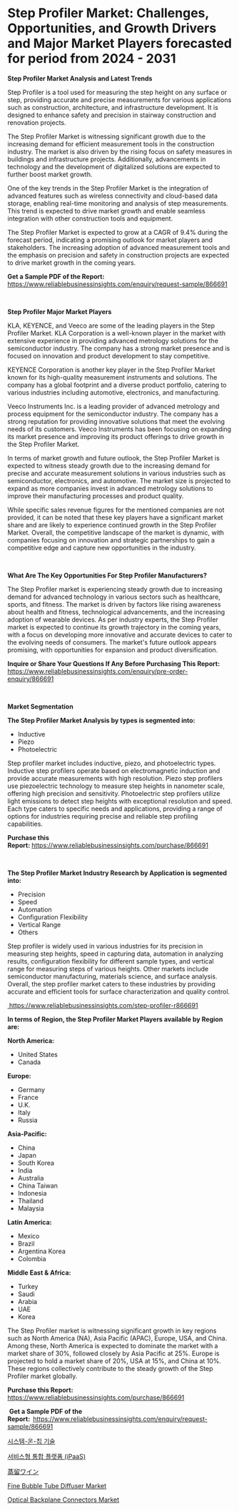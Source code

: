 <p><h1>Step Profiler Market: Challenges, Opportunities, and Growth Drivers and Major Market Players forecasted for period from 2024 - 2031</h1></p><p><strong>Step Profiler Market Analysis and Latest Trends</strong></p>
<p><p>Step Profiler is a tool used for measuring the step height on any surface or step, providing accurate and precise measurements for various applications such as construction, architecture, and infrastructure development. It is designed to enhance safety and precision in stairway construction and renovation projects.</p><p>The Step Profiler Market is witnessing significant growth due to the increasing demand for efficient measurement tools in the construction industry. The market is also driven by the rising focus on safety measures in buildings and infrastructure projects. Additionally, advancements in technology and the development of digitalized solutions are expected to further boost market growth.</p><p>One of the key trends in the Step Profiler Market is the integration of advanced features such as wireless connectivity and cloud-based data storage, enabling real-time monitoring and analysis of step measurements. This trend is expected to drive market growth and enable seamless integration with other construction tools and equipment.</p><p>The Step Profiler Market is expected to grow at a CAGR of 9.4% during the forecast period, indicating a promising outlook for market players and stakeholders. The increasing adoption of advanced measurement tools and the emphasis on precision and safety in construction projects are expected to drive market growth in the coming years.</p></p>
<p><strong>Get a Sample PDF of the Report:&nbsp;</strong> <a href="https://www.reliablebusinessinsights.com/enquiry/request-sample/866691">https://www.reliablebusinessinsights.com/enquiry/request-sample/866691</a></p>
<p>&nbsp;</p>
<p><strong>Step Profiler Major Market Players</strong></p>
<p><p>KLA, KEYENCE, and Veeco are some of the leading players in the Step Profiler Market. KLA Corporation is a well-known player in the market with extensive experience in providing advanced metrology solutions for the semiconductor industry. The company has a strong market presence and is focused on innovation and product development to stay competitive.</p><p>KEYENCE Corporation is another key player in the Step Profiler Market known for its high-quality measurement instruments and solutions. The company has a global footprint and a diverse product portfolio, catering to various industries including automotive, electronics, and manufacturing.</p><p>Veeco Instruments Inc. is a leading provider of advanced metrology and process equipment for the semiconductor industry. The company has a strong reputation for providing innovative solutions that meet the evolving needs of its customers. Veeco Instruments has been focusing on expanding its market presence and improving its product offerings to drive growth in the Step Profiler Market.</p><p>In terms of market growth and future outlook, the Step Profiler Market is expected to witness steady growth due to the increasing demand for precise and accurate measurement solutions in various industries such as semiconductor, electronics, and automotive. The market size is projected to expand as more companies invest in advanced metrology solutions to improve their manufacturing processes and product quality.</p><p>While specific sales revenue figures for the mentioned companies are not provided, it can be noted that these key players have a significant market share and are likely to experience continued growth in the Step Profiler Market. Overall, the competitive landscape of the market is dynamic, with companies focusing on innovation and strategic partnerships to gain a competitive edge and capture new opportunities in the industry.</p></p>
<p>&nbsp;</p>
<p><strong>What Are The Key Opportunities For Step Profiler Manufacturers?</strong></p>
<p><p>The Step Profiler market is experiencing steady growth due to increasing demand for advanced technology in various sectors such as healthcare, sports, and fitness. The market is driven by factors like rising awareness about health and fitness, technological advancements, and the increasing adoption of wearable devices. As per industry experts, the Step Profiler market is expected to continue its growth trajectory in the coming years, with a focus on developing more innovative and accurate devices to cater to the evolving needs of consumers. The market's future outlook appears promising, with opportunities for expansion and product diversification.</p></p>
<p><strong>Inquire or Share Your Questions If Any Before Purchasing This Report:</strong> <a href="https://www.reliablebusinessinsights.com/enquiry/pre-order-enquiry/866691">https://www.reliablebusinessinsights.com/enquiry/pre-order-enquiry/866691</a></p>
<p>&nbsp;</p>
<p><strong>Market Segmentation</strong></p>
<p><strong>The Step Profiler Market Analysis by types is segmented into:</strong></p>
<p><ul><li>Inductive</li><li>Piezo</li><li>Photoelectric</li></ul></p>
<p><p>Step profiler market includes inductive, piezo, and photoelectric types. Inductive step profilers operate based on electromagnetic induction and provide accurate measurements with high resolution. Piezo step profilers use piezoelectric technology to measure step heights in nanometer scale, offering high precision and sensitivity. Photoelectric step profilers utilize light emissions to detect step heights with exceptional resolution and speed. Each type caters to specific needs and applications, providing a range of options for industries requiring precise and reliable step profiling capabilities.</p></p>
<p><strong>Purchase this Report:&nbsp;</strong><a href="https://www.reliablebusinessinsights.com/purchase/866691">https://www.reliablebusinessinsights.com/purchase/866691</a></p>
<p>&nbsp;</p>
<p><strong>The Step Profiler Market Industry Research by Application is segmented into:</strong></p>
<p><ul><li>Precision</li><li>Speed</li><li>Automation</li><li>Configuration Flexibility</li><li>Vertical Range</li><li>Others</li></ul></p>
<p><p>Step profiler is widely used in various industries for its precision in measuring step heights, speed in capturing data, automation in analyzing results, configuration flexibility for different sample types, and vertical range for measuring steps of various heights. Other markets include semiconductor manufacturing, materials science, and surface analysis. Overall, the step profiler market caters to these industries by providing accurate and efficient tools for surface characterization and quality control.</p></p>
<p><a href="https://www.reliablebusinessinsights.com/step-profiler-r866691">&nbsp;https://www.reliablebusinessinsights.com/step-profiler-r866691</a></p>
<p><strong>In terms of Region, the Step Profiler Market Players available by Region are:</strong></p>
<p>
    <p> <strong> North America: </strong>
        <ul>
            <li>United States</li>
            <li>Canada</li>
        </ul>
        </p> 
    <p> <strong> Europe: </strong>
        <ul>
            <li>Germany</li>
            <li>France</li>
            <li>U.K.</li>
            <li>Italy</li>
            <li>Russia</li>
        </ul>
        </p> 
    <p> <strong> Asia-Pacific: </strong>
        <ul>
            <li>China</li>
            <li>Japan</li>
            <li>South Korea</li>
            <li>India</li>
            <li>Australia</li>
            <li>China Taiwan</li>
            <li>Indonesia</li>
            <li>Thailand</li>
            <li>Malaysia</li>
        </ul>
        </p> 
    <p> <strong> Latin America: </strong>
        <ul>
            <li>Mexico</li>
            <li>Brazil</li>
            <li>Argentina Korea</li>
            <li>Colombia</li>
        </ul>
        </p> 
    <p> <strong> Middle East & Africa: </strong>
        <ul>
            <li>Turkey</li>
            <li>Saudi</li>
            <li>Arabia</li>
            <li>UAE</li>
            <li>Korea</li>
        </ul>
    </p>
    </p>
<p><p>The Step Profiler market is witnessing significant growth in key regions such as North America (NA), Asia Pacific (APAC), Europe, USA, and China. Among these, North America is expected to dominate the market with a market share of 30%, followed closely by Asia Pacific at 25%. Europe is projected to hold a market share of 20%, USA at 15%, and China at 10%. These regions collectively contribute to the steady growth of the Step Profiler market globally.</p></p>
<p><strong>Purchase this Report: </strong><a href="https://www.reliablebusinessinsights.com/purchase/866691">https://www.reliablebusinessinsights.com/purchase/866691</a></p>
<p>&nbsp;<strong>Get a Sample PDF of the Report:&nbsp;&nbsp;</strong><a href="https://www.reliablebusinessinsights.com/enquiry/request-sample/866691">https://www.reliablebusinessinsights.com/enquiry/request-sample/866691</a></p>
<p><strong></strong></p>
<p><p><a href="https://github.com/hasanrajibul387/Market-Research-Report-List-1/blob/main/1027497167346.md">시스템-온-칩 기술</a></p><p><a href="https://github.com/victorsharp87978/Market-Research-Report-List-1/blob/main/4086017167345.md">서비스형 통합 플랫폼 (iPaaS)</a></p><p><a href="https://medium.com/@alexsania91/%E3%83%AF%E3%82%A4%E3%83%B3%E5%B8%82%E5%A0%B4%E3%81%AE%E8%92%B8%E7%95%99-2024%E5%B9%B4%E3%81%8B%E3%82%892031%E5%B9%B4%E3%81%BE%E3%81%A7%E3%81%AE%E3%82%B0%E3%83%AD%E3%83%BC%E3%83%90%E3%83%AB%E5%B8%82%E5%A0%B4%E3%83%88%E3%83%AC%E3%83%B3%E3%83%89%E3%81%A8%E5%B0%86%E6%9D%A5%E3%81%AE%E5%B1%95%E6%9C%9B-bef83b1feab9">蒸留ワイン</a></p><p><a href="https://issuu.com/reportprime-2/docs/fine-bubble-tube-diffuser-market-size-2030.pptx">Fine Bubble Tube Diffuser Market</a></p><p><a href="https://github.com/mdhefjumiah/Market-Research-Report-List-1/blob/main/optical-backplane-connectors-market.md">Optical Backplane Connectors Market</a></p></p>